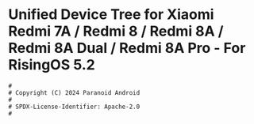 # Unified Device Tree for Xiaomi Redmi 7A / Redmi 8 / Redmi 8A / Redmi 8A Dual / Redmi 8A Pro - For RisingOS 5.2

```
#
# Copyright (C) 2024 Paranoid Android
#
# SPDX-License-Identifier: Apache-2.0
#
```
